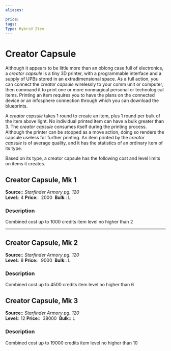 ```yaml
---
aliases: 

price:  
tags: 
Type: Hybrid Item
---
```


# Creator Capsule

Although it appears to be little more than an oblong case full of electronics, a _creator capsule_ is a tiny 3D printer, with a programmable interface and a supply of UPBs stored in an extradimensional space. As a full action, you can connect the _creator capsule_ wirelessly to your comm unit or computer, then command it to print one or more nonmagical personal or technological items. Printing an item requires you to have the plans on the connected device or an infosphere connection through which you can download the blueprints.  
  
A _creator capsule_ takes 1 round to create an item, plus 1 round per bulk of the item above light. No individual printed item can have a bulk greater than 3. The _creator capsule_ consumes itself during the printing process. Although the printer can be stopped as a move action, doing so renders the capsule useless for further printing. An item printed by the _creator capsule_ is of average quality, and it has the statistics of an ordinary item of its type.  
  
Based on its type, a creator capsule has the following cost and level limits on items it creates.  

## Creator Capsule, Mk 1

**Source**:: _Starfinder Armory pg. 120_  
**Level**:: 4
**Price**::  2000 
**Bulk**:: L

### Description

Combined cost up to 1000 credits item level no higher than 2

---

## Creator Capsule, Mk 2

**Source**:: _Starfinder Armory pg. 120_  
**Level**:: 8
**Price**::  9000 
**Bulk**:: L

### Description

Combined cost up to 4500 credits item level no higher than 6

## Creator Capsule, Mk 3

**Source**:: _Starfinder Armory pg. 120_  
**Level**:: 12
**Price**::  38000 
**Bulk**:: L

### Description

Combined cost up to 19000 credits item level no higher than 10
